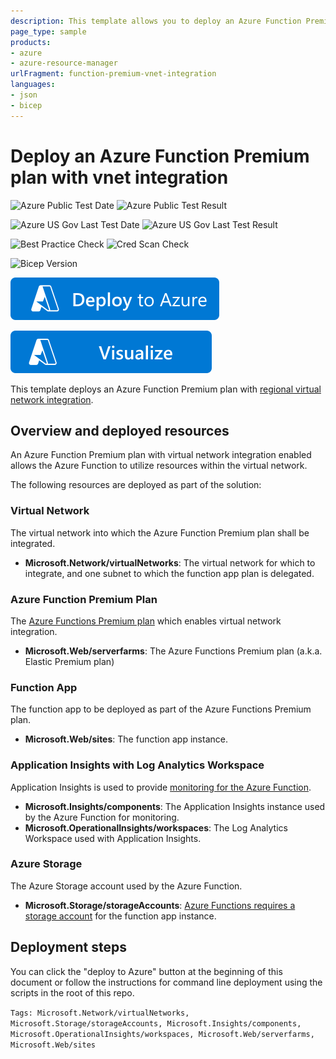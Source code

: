 ```yaml
---
description: This template allows you to deploy an Azure Function Premium plan with regional virtual network integration enabled to a newly created virtual network.
page_type: sample
products:
- azure
- azure-resource-manager
urlFragment: function-premium-vnet-integration
languages:
- json
- bicep
---
```

# Deploy an Azure Function Premium plan with vnet integration

![Azure Public Test Date](https://azurequickstartsservice.blob.core.windows.net/badges/quickstarts/microsoft.web/function-premium-vnet-integration/PublicLastTestDate.svg)
![Azure Public Test Result](https://azurequickstartsservice.blob.core.windows.net/badges/quickstarts/microsoft.web/function-premium-vnet-integration/PublicDeployment.svg)

![Azure US Gov Last Test Date](https://azurequickstartsservice.blob.core.windows.net/badges/quickstarts/microsoft.web/function-premium-vnet-integration/FairfaxLastTestDate.svg)
![Azure US Gov Last Test Result](https://azurequickstartsservice.blob.core.windows.net/badges/quickstarts/microsoft.web/function-premium-vnet-integration/FairfaxDeployment.svg)

![Best Practice Check](https://azurequickstartsservice.blob.core.windows.net/badges/quickstarts/microsoft.web/function-premium-vnet-integration/BestPracticeResult.svg)
![Cred Scan Check](https://azurequickstartsservice.blob.core.windows.net/badges/quickstarts/microsoft.web/function-premium-vnet-integration/CredScanResult.svg)

![Bicep Version](https://azurequickstartsservice.blob.core.windows.net/badges/quickstarts/microsoft.web/function-premium-vnet-integration/BicepVersion.svg)

[![Deploy To Azure](https://raw.githubusercontent.com/Azure/azure-quickstart-templates/master/1-CONTRIBUTION-GUIDE/images/deploytoazure.svg?sanitize=true)](https://portal.azure.com/#create/Microsoft.Template/uri/https%3A%2F%2Fraw.githubusercontent.com%2FAzure%2Fazure-quickstart-templates%2Fmaster%2Fquickstarts%2Fmicrosoft.web%2Ffunction-premium-vnet-integration%2Fazuredeploy.json)

[![Visualize](https://raw.githubusercontent.com/Azure/azure-quickstart-templates/master/1-CONTRIBUTION-GUIDE/images/visualizebutton.svg?sanitize=true)](http://armviz.io/#/?load=https%3A%2F%2Fraw.githubusercontent.com%2FAzure%2Fazure-quickstart-templates%2Fmaster%2Fquickstarts%2Fmicrosoft.web%2Ffunction-premium-vnet-integration%2Fazuredeploy.json)

This template deploys an Azure Function Premium plan with [regional virtual network integration](https://docs.microsoft.com/azure/azure-functions/functions-networking-options#regional-virtual-network-integration).

## Overview and deployed resources

An Azure Function Premium plan with virtual network integration enabled allows the Azure Function to utilize resources within the virtual network.

The following resources are deployed as part of the solution:

### Virtual Network

The virtual network into which the Azure Function Premium plan shall be integrated.

+ **Microsoft.Network/virtualNetworks**: The virtual network for which to integrate, and one subnet to which the function app plan is delegated.

### Azure Function Premium Plan

The [Azure Functions Premium plan](https://docs.microsoft.com/azure/azure-functions/functions-premium-plan) which enables virtual network integration.

+ **Microsoft.Web/serverfarms**: The Azure Functions Premium plan (a.k.a. Elastic Premium plan)

### Function App

The function app to be deployed as part of the Azure Functions Premium plan.

+ **Microsoft.Web/sites**: The function app instance.

### Application Insights with Log Analytics Workspace

Application Insights is used to provide [monitoring for the Azure Function](https://docs.microsoft.com/azure/azure-functions/functions-monitoring).

+ **Microsoft.Insights/components**: The Application Insights instance used by the Azure Function for monitoring.
+ **Microsoft.OperationalInsights/workspaces**: The Log Analytics Workspace used with Application Insights.

### Azure Storage

The Azure Storage account used by the Azure Function.

+ **Microsoft.Storage/storageAccounts**: [Azure Functions requires a storage account](https://docs.microsoft.com/azure/azure-functions/storage-considerations) for the function app instance.

## Deployment steps

You can click the "deploy to Azure" button at the beginning of this document or follow the instructions for command line deployment using the scripts in the root of this repo.

`Tags: Microsoft.Network/virtualNetworks, Microsoft.Storage/storageAccounts, Microsoft.Insights/components, Microsoft.OperationalInsights/workspaces, Microsoft.Web/serverfarms, Microsoft.Web/sites`
